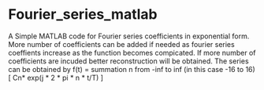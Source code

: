 # Fourier_series_matlab
A Simple MATLAB code for Fourier series coefficients in exponential form. 
More number of coefficients can be added if needed as fourier series coeffients increase as the function becomes compicated. 
If more number of coefficients are incuded better reconstruction will be obtained. 
The series can be obtained by f(t) = summation n from -inf to inf (in this case -16 to 16) [ Cn* exp(j * 2 * pi * n * t/T) ]
